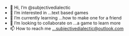 - 👋 Hi, I’m @subjectivedialectic
- 👀 I’m interested in ...text based games
- 🌱 I’m currently learning ...how to make one for a friend
- 💞️ I’m looking to collaborate on ...a game to learn more
- 📫 How to reach me ...subjectivedialectic@outlook.com

<!---
subjectivedialectic/subjectivedialectic is a ✨ special ✨ repository because its `README.md` (this file) appears on your GitHub profile.
You can click the Preview link to take a look at your changes.
--->
